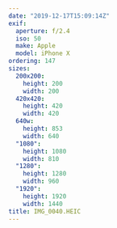 ```yaml
---
date: "2019-12-17T15:09:14Z"
exif:
  aperture: f/2.4
  iso: 50
  make: Apple
  model: iPhone X
ordering: 147
sizes:
  200x200:
    height: 200
    width: 200
  420x420:
    height: 420
    width: 420
  640w:
    height: 853
    width: 640
  "1080":
    height: 1080
    width: 810
  "1280":
    height: 1280
    width: 960
  "1920":
    height: 1920
    width: 1440
title: IMG_0040.HEIC
---
```

